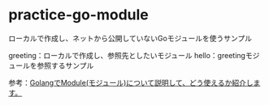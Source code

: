 # practice-go-module

ローカルで作成し、ネットから公開していないGoモジュールを使うサンプル

greeting：ローカルで作成し、参照先としたいモジュール
hello：greetingモジュールを参照するサンプル

参考：[GolangでModule(モジュール)について説明して、どう使えるか紹介します。](https://dev-yakuza.posstree.com/golang/module/)
